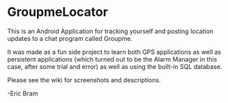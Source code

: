 GroupmeLocator
==============

This is an Android Application for tracking yourself and posting location updates to a chat program called Groupme.  

It was made as a fun side project to learn both GPS applications as well as persistent applications (which turned out
to be the Alarm Manager in this case, after some trial and error) as well as using the built-in SQL database.

Please see the wiki for screenshots and descriptions.

-Eric Bram
